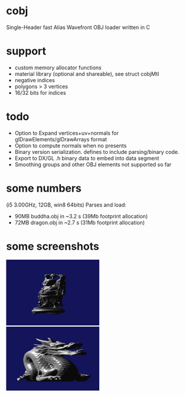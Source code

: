 # cobj
Single-Header fast Alias Wavefront OBJ loader written in C

# support
* custom memory allocator functions
* material library (optional and shareable), see struct cobjMtl
* negative indices
* polygons > 3 vertices
* 16/32 bits for indices


# todo
* Option to Expand vertices+uv+normals for glDrawElements/glDrawArrays format 
* Option to compute normals when no presents
* Binary version serialization. defines to include parsing/binary code.
* Export to DX/GL .h binary data to embed into data segment
* Smoothing groups and other OBJ elements not supported so far

# some numbers 
(i5 3.00GHz, 12GB, win8 64bits) 
Parses and load: 
* 90MB buddha.obj in ~3.2 s (39Mb footprint allocation)
* 72MB dragon.obj in ~2.7 s (31Mb footprint allocation)

# some screenshots
<img src="data/buddha.png" width="50%" />
<img src="data/dragon.png" width="50%" />

